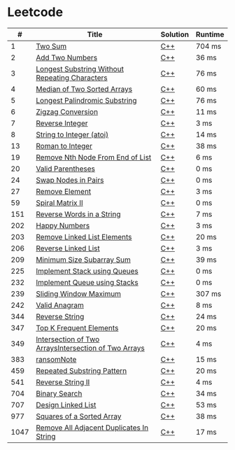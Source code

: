 # Leetcode

| # | Title | Solution | Runtime |
|---| ----- | -------- | ------- |
|1|[ Two Sum](https://leetcode.com/problems/two-sum/)|[C++](./leetcode/1.%20Two%20Sum.cpp)|704 ms|
|2|[ Add Two Numbers](https://leetcode.com/problems/add-two-numbers/)|[C++](./leetcode/2.%20Add%20Two%20Numbers.cpp)|36 ms|
|3|[ Longest Substring Without Repeating Characters](https://leetcode.com/problems/longest-substring-without-repeating-characters/)|[C++](./leetcode/3.%20Longest%20Substring%20Without%20Repeating%20Characters.cpp)|76 ms|
|4|[Median of Two Sorted Arrays](https://leetcode.com/problems/median-of-two-sorted-arrays/)|[C++](./leetcode/4.%20Median%20of%20Two%20Sorted%20Arrays.cpp)|60 ms|
|5|[ Longest Palindromic Substring](https://leetcode.com/problems/longest-palindromic-substring)|[C++](./leetcode/5.%20Longest%20Palindromic%20Substring.cpp)|76 ms|
|6|[  Zigzag Conversion](https://leetcode.com/problems/zigzag-conversion/)|[C++](./leetcode/6.%20Zigzag%20Conversion.cpp)|11 ms|
|7|[ Reverse Integer](https://leetcode.com/problems/reverse-integer/)|[C++](./leetcode/7.%20Reverse%20Integer.cpp)|3 ms|
|8|[ String to Integer (atoi)](https://leetcode.com/problems/string-to-integer-atoi/)|[C++](./leetcode/8.%20String%20to%20Integer%20(atoi).cpp)|14 ms|
|13|[ Roman to Integer](https://leetcode.com/problems/roman-to-integer/)|[C++](./leetcode/13.%20Roman%20to%20Integer.cpp)|38 ms|
|19|[ Remove Nth Node From End of List](https://leetcode.com/problems/remove-nth-node-from-end-of-list/)|[C++](./leetcode/19.%20Remove%20Nth%20Node%20From%20End%20of%20List.cpp)|6 ms|
|20|[Valid Parentheses](https://leetcode.com/problems/valid-parentheses/)|[C++](./leetcode/20.%20Valid%20Parentheses.cpp)|0 ms|
|24|[ Swap Nodes in Pairs](https://leetcode.com/problems/swap-nodes-in-pairs/)|[C++](./leetcode/24.%20Swap%20Nodes%20in%20Pairs.cpp)|0 ms|
|27|[ Remove Element](https://leetcode.com/problems/remove-element/)|[C++](./leetcode/27.%20Remove%20Element.cpp)|3 ms|
|59|[Spiral Matrix II](https://leetcode.com/problems/spiral-matrix-ii/)|[C++](./leetcode/59.%20Spiral%20Matrix%20II.cpp)|0 ms|
|151|[Reverse Words in a String](https://leetcode.com/problems/reverse-words-in-a-string)|[C++](./leetcode/151.%20Reverse%20Words%20in%20a%20String.cpp)|7 ms|
|202|[Happy Numbers](https://leetcode.com/problems/happy-number/)|[C++](leetcode/202.%20Happy%20Number.cpp)|3 ms|
|203|[ Remove Linked List Elements](https://leetcode.com/problems/remove-linked-list-elements/)|[C++](./leetcode/203.%20Remove%20Linked%20List%20Elements_vir_head.cpp)|20 ms|
|206|[  Reverse Linked List](https://leetcode.com/problems/reverse-linked-list/)|[C++](./leetcode/206.%20Reverse%20Linked%20List.cpp)|3 ms|
|209|[ Minimum Size Subarray Sum](https://leetcode.com/problems/minimum-size-subarray-sum/)|[C++](./leetcode/209.%20Minimum%20Size%20Subarray%20Sum.cpp)|39 ms|
|225|[Implement Stack using Queues](https://leetcode.com/problems/implement-stack-using-queues/)|[C++](./leetcode/225.%20Implement%20Stack%20using%20Queues.cpp)|0 ms|
|232|[Implement Queue using Stacks](https://leetcode.com/problems/implement-queue-using-stacks/)|[C++](./leetcode/232.%20Implement%20Queue%20using%20Stacks232.%20Implement%20Queue%20using%20Stacks.cpp)|0 ms|
|239|[Sliding Window Maximum](https://leetcode.com/problems/Sliding-Window-Maximum/)|[C++](./leetcode/239.%20Sliding%20Window%20Maximum.cpp)|307 ms|
|242|[ Valid Anagram](https://leetcode.com/problems/valid-anagram/)|[C++](./leetcode/242.%20Valid%20Anagram.cpp)|8 ms|
|344|[ Reverse String](https://leetcode.com/problems/reverse-string/)|[C++](.leetcode/344.%20Reverse%20String.cpp)|24 ms|
|347|[ Top K Frequent Elements](https://leetcode.com/problems/Top-K-Frequent-Elements/)|[C++](.leetcode/347.%20Top%20K%20Frequent%20Elements.cpp)|20 ms|
|349|[Intersection of Two ArraysIntersection of Two Arrays](https://leetcode.com/problems/intersection-of-two-arrays/)|[C++](./leetcode/349.%20Intersection%20of%20Two%20Arrays.cpp)|4 ms|
|383|[ ransomNote](https://leetcode.com/problems/ransom-note/)|[C++](./leetcode/383.%20Ransom%20Note.cpp)|15 ms|
|459|[Repeated Substring Pattern](https://leetcode.com/problems/repeated-substring-pattern/)|[C++](./leetcode/459.%20Repeated%20Substring%20Pattern.cpp)|20 ms|
|541|[ Reverse String II](https://leetcode.com/problems/reverse-string-ii/)|[C++](./leetcode/541.%20Reverse%20String%20II.cpp)|4 ms|
|704|[ Binary Search](https://leetcode.com/problems/binary-search/)|[C++](./leetcode/704.%20Binary%20Search.cpp)|34 ms|
|707|[ Design Linked List](https://leetcode.com/problems/design-linked-list/)|[C++](./leetcode/1.%20Two%20Sum.cpp)|53 ms|
|977|[ Squares of a Sorted Array](https://leetcode.com/problems/squares-of-a-sorted-array/)|[C++](./leetcode/977.%20SortedSquare.cpp)|38 ms|
|1047|[Remove All Adjacent Duplicates In String](https://leetcode.com/problems/Remove-All-Adjacent-Duplicates-In-String/)|[C++](./leetcode/1047.%20Remove%20All%20Adjacent%20Duplicates%20In%20String.cpp)|17 ms|

